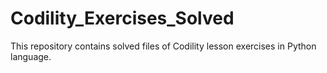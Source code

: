 # Codility_Exercises_Solved

This repository contains solved files of Codility lesson exercises in Python language.
